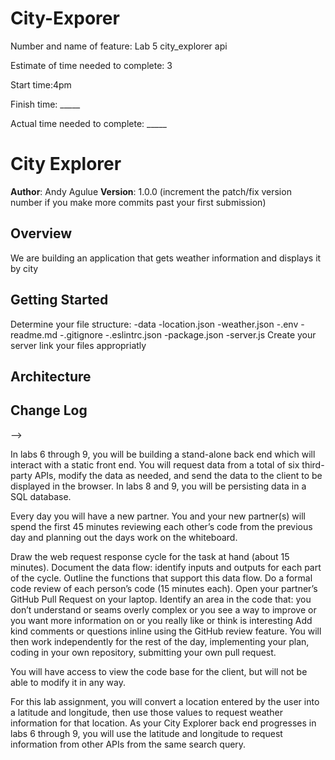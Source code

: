 # City-Exporer

Number and name of feature: Lab 5 city_explorer api

Estimate of time needed to complete: 3

Start time:4pm

Finish time: _____

Actual time needed to complete: _____

# City Explorer

**Author**: Andy Agulue
**Version**: 1.0.0 (increment the patch/fix version number if you make more commits past your first submission)

## Overview
We are building an application that gets weather information and displays it by city

## Getting Started

Determine your file structure:
    -data
      -location.json
      -weather.json
    -.env
    -readme.md
    -.gitignore
    -.eslintrc.json
    -package.json
    -server.js
Create your server
link your files appropriatly 


## Architecture
<!-- Provide a detailed description of the application design. What technologies (languages, libraries, etc) you're using, and any other relevant design information. -->

## Change Log
<!-- Use this area to document the iterative changes made to your application as each feature is successfully implemented. Use time stamps. Here's an examples:

01-01-2001 4:59pm - Application now has a fully-functional express server, with a GET route for the location resource.

## Credits and Collaborations
<!-- Give credit (and a link) to other people or resources that helped you build this application. -->
-->

In labs 6 through 9, you will be building a stand-alone back end which will interact with a static front end. You will request data from a total of six third-party APIs, modify the data as needed, and send the data to the client to be displayed in the browser. In labs 8 and 9, you will be persisting data in a SQL database.

Every day you will have a new partner. You and your new partner(s) will spend the first 45 minutes reviewing each other’s code from the previous day and planning out the days work on the whiteboard.

Draw the web request response cycle for the task at hand (about 15 minutes).
Document the data flow: identify inputs and outputs for each part of the cycle.
Outline the functions that support this data flow.
Do a formal code review of each person’s code (15 minutes each).
Open your partner’s GitHub Pull Request on your laptop.
Identify an area in the code that:
you don’t understand
or seams overly complex
or you see a way to improve
or you want more information on
or you really like or think is interesting
Add kind comments or questions inline using the GitHub review feature.
You will then work independently for the rest of the day, implementing your plan, coding in your own repository, submitting your own pull request.

You will have access to view the code base for the client, but will not be able to modify it in any way.

For this lab assignment, you will convert a location entered by the user into a latitude and longitude, then use those values to request weather information for that location. As your City Explorer back end progresses in labs 6 through 9, you will use the latitude and longitude to request information from other APIs from the same search query.